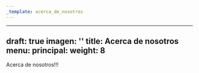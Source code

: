 ```yaml
---
_template: acerca_de_nosotros
---
```











---
draft: true
imagen: ''
title: Acerca de nosotros
menu:
  principal:
    weight: 8
---
Acerca de nosotros!!!
